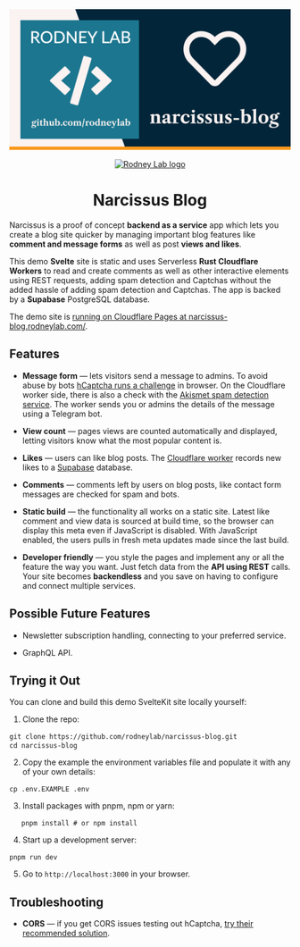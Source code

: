 <img src="./images/rodneylab-github-narcissus-blog.png" alt="Rodney Lab narcissus-blog Github banner">

<p align="center">
  <a aria-label="Open Rodney Lab site" href="https://rodneylab.com" rel="nofollow noopener noreferrer">
    <img alt="Rodney Lab logo" src="https://rodneylab.com/assets/icon.png" width="60" />
  </a>
</p>
<h1 align="center">
  Narcissus Blog
</h1>

Narcissus is a proof of concept **backend as a service** app which lets you create a blog site quicker by managing important blog features like **comment and message forms** as well as post **views and likes**.

This demo **Svelte** site is static and uses Serverless **Rust Cloudflare Workers** to read and create comments as well as other interactive elements using REST requests, adding spam detection and Captchas without the added hassle of adding spam detection and Captchas. The app is backed by a **Supabase** PostgreSQL database.

The demo site is <a aria-label="Open the demo site" href="https://narcissus-blog.rodneylab.com/contact/">running on Cloudflare Pages at narcissus-blog.rodneylab.com/</a>.

## Features

- **Message form** &mdash; lets visitors send a message to admins. To avoid abuse by bots <a aria-label="Learn more about h Captcha" href="https://www.hcaptcha.com/">hCaptcha runs a challenge</a> in browser. On the Cloudflare worker side, there is also a check with the <a aria-label="Learn more about Akismet" href="https://akismet.com/">Akismet spam detection service</a>. The worker sends you or admins the details of the message using a Telegram bot.

- **View count** &mdash; pages views are counted automatically and displayed, letting visitors know what the most popular content is.

- **Likes** &mdash; users can like blog posts. The <a aria-label="Open the narcissus repo on Git Hub" href="https://github.com/rodneylab/narcissus">Cloudflare worker</a> records new likes to a <a aria-label="Learn more about Supa base" href="https://supabase.io/">Supabase</a> database.

- **Comments** &mdash; comments left by users on blog posts, like contact form messages are checked for spam and bots.

- **Static build** &mdash; the functionality all works on a static site. Latest like comment and view data is sourced at build time, so the browser can display this meta even if JavaScript is disabled. With JavaScript enabled, the users pulls in fresh meta updates made since the last build.

- **Developer friendly** &mdash; you style the pages and implement any or all the feature the way you want. Just fetch data from the **API using REST** calls. Your site becomes **backendless** and you save on having to configure and connect multiple services.

## Possible Future Features

- Newsletter subscription handling, connecting to your preferred service.

- GraphQL API.

## Trying it Out

You can clone and build this demo SvelteKit site locally yourself:

1. Clone the repo:

```shell
git clone https://github.com/rodneylab/narcissus-blog.git
cd narcissus-blog
```

2. Copy the example the environment variables file and populate it with any of your own details:

```shell
cp .env.EXAMPLE .env
```

3. Install packages with pnpm, npm or yarn:

```shell
   pnpm install # or npm install
```

4. Start up a development server:

```shell
pnpm run dev
```

5. Go to `http://localhost:3000` in your browser.

## Troubleshooting

- **CORS** &mdash; if you get CORS issues testing out hCaptcha, <a aria-label="See hCaptcha tips on avoiding CORS issues" href="https://docs.hcaptcha.com/#local-development">try their recommended solution</a>.
